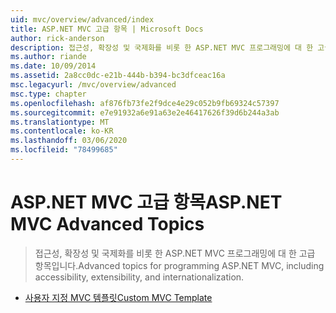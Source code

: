 ```yaml
---
uid: mvc/overview/advanced/index
title: ASP.NET MVC 고급 항목 | Microsoft Docs
author: rick-anderson
description: 접근성, 확장성 및 국제화를 비롯 한 ASP.NET MVC 프로그래밍에 대 한 고급 항목입니다.
ms.author: riande
ms.date: 10/09/2014
ms.assetid: 2a8cc0dc-e21b-444b-b394-bc3dfceac16a
msc.legacyurl: /mvc/overview/advanced
msc.type: chapter
ms.openlocfilehash: af876fb73fe2f9dce4e29c052b9fb69324c57397
ms.sourcegitcommit: e7e91932a6e91a63e2e46417626f39d6b244a3ab
ms.translationtype: MT
ms.contentlocale: ko-KR
ms.lasthandoff: 03/06/2020
ms.locfileid: "78499685"
---
```

# <a name="aspnet-mvc-advanced-topics"></a><span data-ttu-id="60a9d-103">ASP.NET MVC 고급 항목</span><span class="sxs-lookup"><span data-stu-id="60a9d-103">ASP.NET MVC Advanced Topics</span></span>

> <span data-ttu-id="60a9d-104">접근성, 확장성 및 국제화를 비롯 한 ASP.NET MVC 프로그래밍에 대 한 고급 항목입니다.</span><span class="sxs-lookup"><span data-stu-id="60a9d-104">Advanced topics for programming ASP.NET MVC, including accessibility, extensibility, and internationalization.</span></span>

- [<span data-ttu-id="60a9d-105">사용자 지정 MVC 템플릿</span><span class="sxs-lookup"><span data-stu-id="60a9d-105">Custom MVC Template</span></span>](custom-mvc-templates.md)
